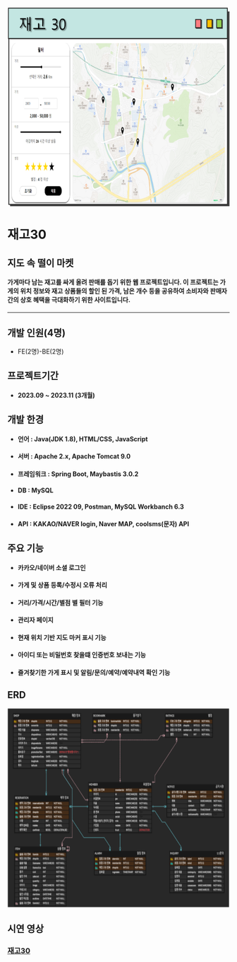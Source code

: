<img src=재고30.png width=850 height=450>    

# 재고30   
## 지도 속 떨이 마켓      
#### 가게마다 남는 재고를 싸게 올려 판매를 돕기 위한 웹 프로젝트입니다. 이 프로젝트는 가게의 위치 정보와 재고 상품들의 할인 된 가격, 남은 개수 등을 공유하여 소비자와 판매자 간의 상호 혜택을 극대화하기 위한 사이트입니다.   
---
## 개발 인원(4명)
* FE(2명)-BE(2명)   

## 프로젝트기간
* #### 2023.09 ~ 2023.11 (3개월)    

## 개발 한경   
* #### 언어 :        Java(JDK 1.8), HTML/CSS, JavaScript  
* #### 서버 :        Apache 2.x, Apache Tomcat 9.0  
* #### 프레임워크 :  Spring Boot, Maybastis 3.0.2   
* #### DB :          MySQL  
* #### IDE :         Eclipse 2022 09, Postman, MySQL Workbanch 6.3  
* #### API :         KAKAO/NAVER login, Naver MAP, coolsms(문자) API    

## 주요 기능   
* #### 카카오/네이버 소셜 로그인
* #### 가게 및 상품 등록/수정시 오류 처리
* #### 거리/가격/시간/별점 별 필터 기능
* #### 관리자 페이지
* #### 현재 위치 기반 지도 마커 표시 기능
* #### 아이디 또는 비밀번호 찾을떄 인증번호 보내는 기능
* #### 즐겨찾기한 가게 표시 및 알림/문의/예약/예약내역 확인 기능



## ERD  
<img src=ERD설계.png width=850 height=450>    


## 시연 영상
### [재고30][github]  


 [github]: https://github.com/nayunho/
